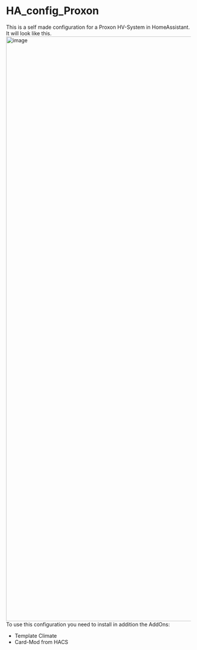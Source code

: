 # HA_config_Proxon

This is a self made configuration for a Proxon HV-System in HomeAssistant.
It will look like this.
<img width="1592" alt="image" src="https://github.com/Stroett/HA_config_Proxon/assets/129255114/372b1af0-cb87-4b77-975d-f2ecdb01a373">
To use this configuration you need to install in addition the AddOns:
- Template Climate
- Card-Mod
from HACS



